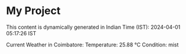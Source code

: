 # My Project

This content is dynamically generated in Indian Time (IST): 2024-04-01 05:17:26 IST


Current Weather in Coimbatore:
Temperature: 25.88 °C
Condition: mist
